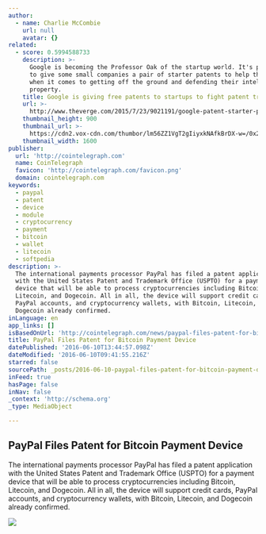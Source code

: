 ```yaml
---
author:
  - name: Charlie McCombie
    url: null
    avatar: {}
related:
  - score: 0.5994588733
    description: >-
      Google is becoming the Professor Oak of the startup world. It's planning
      to give some small companies a pair of starter patents to help them out
      when it comes to getting off the ground and defending their intellectual
      property.
    title: Google is giving free patents to startups to fight patent trolls
    url: >-
      http://www.theverge.com/2015/7/23/9021191/google-patent-starter-program-free-patents-fights-trolls
    thumbnail_height: 900
    thumbnail_url: >-
      https://cdn2.vox-cdn.com/thumbor/lm56ZZ1VgT2gIiyxkNAfkBrDX-w=/0x213:2039x1360/1600x900/cdn0.vox-cdn.com/uploads/chorus_image/image/46811776/untitled-66.0.0.jpg
    thumbnail_width: 1600
publisher:
  url: 'http://cointelegraph.com'
  name: CoinTelegraph
  favicon: 'http://cointelegraph.com/favicon.png'
  domain: cointelegraph.com
keywords:
  - paypal
  - patent
  - device
  - module
  - cryptocurrency
  - payment
  - bitcoin
  - wallet
  - litecoin
  - softpedia
description: >-
  The international payments processor PayPal has filed a patent application
  with the United States Patent and Trademark Office (USPTO) for a payment
  device that will be able to process cryptocurrencies including Bitcoin,
  Litecoin, and Dogecoin. All in all, the device will support credit cards,
  PayPal accounts, and cryptocurrency wallets, with Bitcoin, Litecoin, and
  Dogecoin already confirmed.
inLanguage: en
app_links: []
isBasedOnUrl: 'http://cointelegraph.com/news/paypal-files-patent-for-bitcoin-payment-device'
title: PayPal Files Patent for Bitcoin Payment Device
datePublished: '2016-06-10T13:44:57.098Z'
dateModified: '2016-06-10T09:41:55.216Z'
starred: false
sourcePath: _posts/2016-06-10-paypal-files-patent-for-bitcoin-payment-device.md
inFeed: true
hasPage: false
inNav: false
_context: 'http://schema.org'
_type: MediaObject

---
```

<article style=""><h1>PayPal Files Patent for Bitcoin Payment Device</h1><p>The international payments processor PayPal has filed a patent application with the United States Patent and Trademark Office (USPTO) for a payment device that will be able to process cryptocurrencies including Bitcoin, Litecoin, and Dogecoin. All in all, the device will support credit cards, PayPal accounts, and cryptocurrency wallets, with Bitcoin, Litecoin, and Dogecoin already confirmed.</p><img src="http://cointelegraph.com/images/725_aHR0cDovL2NvaW50ZWxlZ3JhcGguY29tL3N0b3JhZ2UvdXBsb2Fkcy92aWV3L2QyNzEyZWFhOWZiM2E4OTIzY2U1MDE2ZGVkNWVjMjJiLmpwZw==.jpg" /></article>